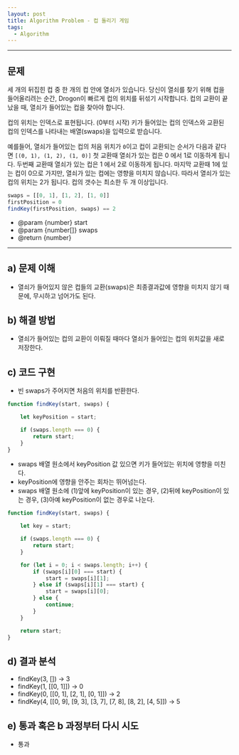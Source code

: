 ```yaml
---
layout: post
title: Algorithm Problem - 컵 돌리기 게임
tags:
  - Algorithm
---
```

---
## 문제
세 개의 뒤집힌 컵 중 한 개의 컵 안에 열쇠가 있습니다.
당신이 열쇠를 찾기 위해 컵을 들어올리려는 순간, Drogon이 빠르게 컵의 위치를 뒤섞기 시작합니다.
컵의 교환이 끝났을 때, 열쇠가 들어있는 컵을 찾아야 합니다.

컵의 위치는 인덱스로 표현됩니다. (0부터 시작)
키가 들어있는 컵의 인덱스와 교환된 컵의 인덱스를 나타내는 배열(swaps)을 입력으로 받습니다.

예를들어, 열쇠가 들어있는 컵의 처음 위치가 `0`이고 컵이 교환되는 순서가 다음과 같다면 `[(0, 1), (1, 2), (1, 0)]`
첫 교환때 열쇠가 있는 컵은 0 에서 1로 이동하게 됩니다.
두번째 교환때 열쇠가 있는 컵은 1 에서 2로 이동하게 됩니다.
마지막 교환때 1에 있는 컵이 0으로 가지만, 열쇠가 있는 컵에는 영향을 미치지 않습니다.
따라서 열쇠가 있는 컵의 위치는 2가 됩니다. 컵의 갯수는 최소한 두 개 이상입니다.

```javascript
swaps = [[0, 1], [1, 2], [1, 0]]
firstPosition = 0
findKey(firstPosition, swaps) == 2
```

* @param {number} start
* @param {number[]} swaps
* @return {number}

---


## a) 문제 이해
* 열쇠가 들어있지 않은 컵들의 교환(swaps)은 최종결과값에 영향을 미치지 않기 때문에, 무시하고 넘어가도 된다.

## b) 해결 방법
* 열쇠가 들어있는 컵의 교환이 이뤄질 때마다 열쇠가 들어있는 컵의 위치값을 새로 저장한다.

## c) 코드 구현
* 빈 swaps가 주어지면 처음의 위치를 반환한다.

```javascript
function findKey(start, swaps) {

    let keyPosition = start;

    if (swaps.length === 0) {
        return start;
    }
}
```

* swaps 배열 원소에서 keyPosition 값 있으면 키가 들어있는 위치에 영향을 미친다.
* keyPosition에 영향을 안주는 회차는 뛰어넘는다.
* swaps 배열 원소에 (1)앞에 keyPosition이 있는 경우, (2)뒤에 keyPosition이 있는 경우, (3)아예 keyPosition이 없는 경우로 나눈다.

```javascript
function findKey(start, swaps) {

    let key = start;

    if (swaps.length === 0) {
        return start;
    }

    for (let i = 0; i < swaps.length; i++) {
        if (swaps[i][0] === start) {
            start = swaps[i][1];
        } else if (swaps[i][1] === start) {
            start = swaps[i][0];
        } else {
            continue;
        }
    }

    return start;
}
```

## d) 결과 분석
* findKey(3, []) ->  3
* findKey(1, [[0, 1]]) -> 0
* findKey(0, [[0, 1], [2, 1], [0, 1]]) -> 2
* findKey(4, [[0, 9], [9, 3], [3, 7], [7, 8], [8, 2], [4, 5]]) -> 5


## e) 통과 혹은 b 과정부터 다시 시도
* 통과